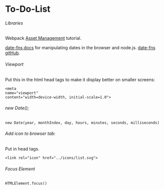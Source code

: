 # To-Do-List

###### Libraries

Webpack [Asset Management](https://webpack.js.org/guides/asset-management/) tutorial.

[date-fns docs](https://date-fns.org/docs/Getting-Started) for manipulating dates in the browser and node.js. [date-fns gitHub](https://github.com/date-fns/date-fns).

###### Viewport
Put this in the html head tags to make it display better on smaller screens:

    <meta
    name="viewport"
    content="width=device-width, initial-scale=1.0">

###### new Date();

    new Date(year, monthIndex, day, hours, minutes, seconds, milliseconds)

###### Add icon to browser tab:

Put in head tags.

    <link rel="icon" href="../icons/list.svg">

###### Focus Element

    HTMLElement.focus()
